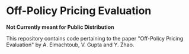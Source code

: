 # Off-Policy Pricing Evaluation

**Not Currently meant for Public Distribution**

This repository contains code pertaining to the paper "Off-Policy Pricing Evaluation" by A. Elmachtoub, V. Gupta and Y. Zhao.  
